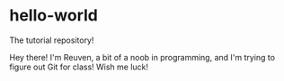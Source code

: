 # hello-world
The tutorial repository!


Hey there! I'm Reuven, a bit of a noob in programming, and I'm trying to figure out Git for class!
Wish me luck!

